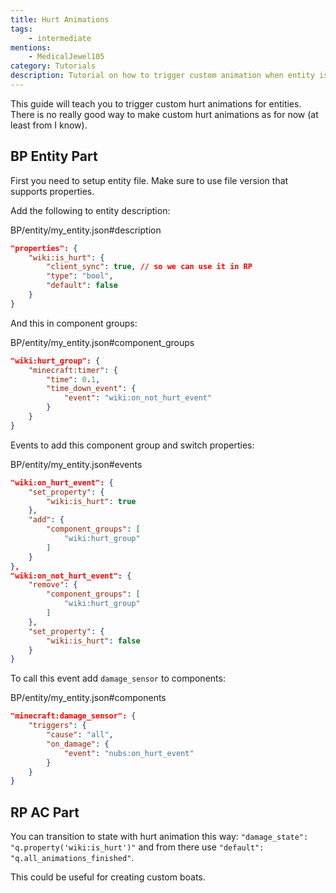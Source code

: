 ```yaml
---
title: Hurt Animations
tags:
    - intermediate
mentions:
    - MedicalJewel105
category: Tutorials
description: Tutorial on how to trigger custom animation when entity is hurt.
---
```


This guide will teach you to trigger custom hurt animations for entities.
There is no really good way to make custom hurt animations as for now (at least from I know).

## BP Entity Part

First you need to setup entity file. Make sure to use file version that supports properties.

Add the following to entity description:

<CodeHeader>BP/entity/my_entity.json#description</CodeHeader>

```json
"properties": {
    "wiki:is_hurt": {
        "client_sync": true, // so we can use it in RP
        "type": "bool",
        "default": false
    }
}
```

And this in component groups:

<CodeHeader>BP/entity/my_entity.json#component_groups</CodeHeader>

```json
"wiki:hurt_group": {
    "minecraft:timer": {
        "time": 0.1,
        "time_down_event": {
            "event": "wiki:on_not_hurt_event"
        }
    }
}
```

Events to add this component group and switch properties:

<CodeHeader>BP/entity/my_entity.json#events</CodeHeader>

```json
"wiki:on_hurt_event": {
    "set_property": {
        "wiki:is_hurt": true
    },
    "add": {
        "component_groups": [
            "wiki:hurt_group"
        ]
    }
},
"wiki:on_not_hurt_event": {
    "remove": {
        "component_groups": [
            "wiki:hurt_group"
        ]
    },
    "set_property": {
        "wiki:is_hurt": false
    }
}
```

To call this event add `damage_sensor` to components:

<CodeHeader>BP/entity/my_entity.json#components</CodeHeader>

```json
"minecraft:damage_sensor": {
    "triggers": {
        "cause": "all",
        "on_damage": {
            "event": "nubs:on_hurt_event"
        }
    }
}
```

## RP AC Part

You can transition to state with hurt animation this way: `"damage_state": "q.property('wiki:is_hurt')"` and from there use `"default": "q.all_animations_finished"`.

This could be useful for creating custom boats.